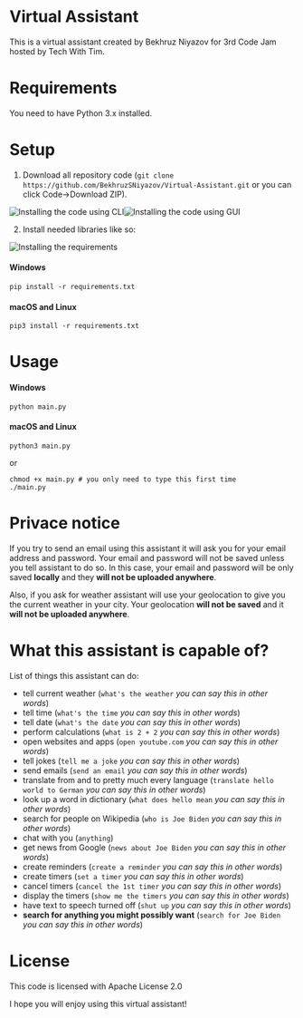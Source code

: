 # Virtual Assistant
This is a virtual assistant created by Bekhruz Niyazov for 3rd Code Jam hosted by Tech With Tim.
# Requirements
You need to have Python 3.x installed.
# Setup
1. Download all repository code (`git clone https://github.com/BekhruzSNiyazov/Virtual-Assistant.git` or you can click Code->Download ZIP).

![Installing the code using CLI](https://firebasestorage.googleapis.com/v0/b/file-sharing-7dcf2.appspot.com/o/Peek%202021-01-21%2012-49.gif?alt=media&token=ffa982ea-5df0-4191-b1a1-36ac0b126f85)![Installing the code using GUI](https://firebasestorage.googleapis.com/v0/b/file-sharing-7dcf2.appspot.com/o/Peek%202021-01-21%2013-21.gif?alt=media&token=c56c8dae-e331-4676-ac77-00394a639f75)

2. Install needed libraries like so:

![Installing the requirements](https://firebasestorage.googleapis.com/v0/b/file-sharing-7dcf2.appspot.com/o/Peek%202021-01-21%2012-53.gif?alt=media&token=e2d81a83-0d3b-433d-93c3-1ca44dd6e089)
#### Windows
```
pip install -r requirements.txt
```
#### macOS and Linux
```
pip3 install -r requirements.txt
```
# Usage
#### Windows
```
python main.py
```
#### macOS and Linux
```
python3 main.py
```
or
```
chmod +x main.py # you only need to type this first time
./main.py
```
# Privace notice
If you try to send an email using this assistant it will ask you for your email address and password.
Your email and password will not be saved unless you tell assistant to do so.
In this case, your email and password will be only saved **locally** and they **will not be uploaded anywhere**.

Also, if you ask for weather assistant will use your geolocation to give you the current weather in your city. Your geolocation **will not be saved** and it **will not be uploaded anywhere**.

# What this assistant is capable of?
List of things this assistant can do:
- tell current weather (`what's the weather` *you can say this in other words*)
- tell time (`what's the time` *you can say this in other words*)
- tell date (`what's the date` *you can say this in other words*)
- perform calculations (`what is 2 + 2` *you can say this in other words*)
- open websites and apps (`open youtube.com` *you can say this in other words*)
- tell jokes (`tell me a joke` *you can say this in other words*)
- send emails (`send an email` *you can say this in other words*)
- translate from and to pretty much every language (`translate hello world to German` *you can say this in other words*)
- look up a word in dictionary (`what does hello mean` *you can say this in other words*)
- search for people on Wikipedia (`who is Joe Biden` *you can say this in other words*)
- chat with you (`anything`)
- get news from Google (`news about Joe Biden` *you can say this in other words*)
- create reminders (`create a reminder` *you can say this in other words*)
- create timers (`set a timer` *you can say this in other words*)
- cancel timers (`cancel the 1st timer` *you can say this in other words*)
- display the timers (`show me the timers` *you can say this in other words*)
- have text to speech turned off (`shut up` *you can say this in other words*)
- **search for anything you might possibly want** (`search for Joe Biden` *you can say this in other words*)

# License
This code is licensed with Apache License 2.0


I hope you will enjoy using this virtual assistant!

